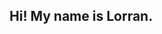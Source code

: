 ## Hi! My name is Lorran.

<div align="center">
  <a href="https://github.com/lorranprt">
    
</div>
  
